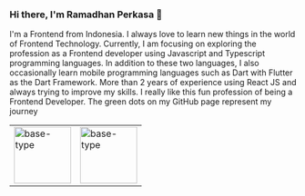 ### Hi there, I'm Ramadhan Perkasa 👋
I'm a Frontend from Indonesia. I always love to learn new things in the world of Frontend Technology. Currently, I am focusing on exploring the profession as a Frontend developer using Javascript and Typescript programming languages. In addition to these two languages, I also occasionally learn mobile programming languages such as Dart with Flutter as the Dart Framework. More than 2 years of experience using React JS and always trying to improve my skills. I really like this fun profession of being a Frontend Developer. The green dots on my GitHub page represent my journey

<table>
  <tr>
    <td valign="center"><img src="https://upload.wikimedia.org/wikipedia/commons/thumb/a/a7/React-icon.svg/1200px-React-icon.svg.png" alt="base-type" width="100" /></td>
    <td valign="center"><img src="https://upload.wikimedia.org/wikipedia/commons/thumb/4/4c/Typescript_logo_2020.svg/1200px-Typescript_logo_2020.svg.png" alt="base-type" width="100" /></td>
  </tr>
</table>



<!-- ##### 🌏 .
##### 🎸 Playing guitar it's my hobby
##### 🐵 Don't judge a book by it's cover.
##### 🔥 You can contact me on instagram https://www.instagram.com/ra.maaa7374/.
 -->
